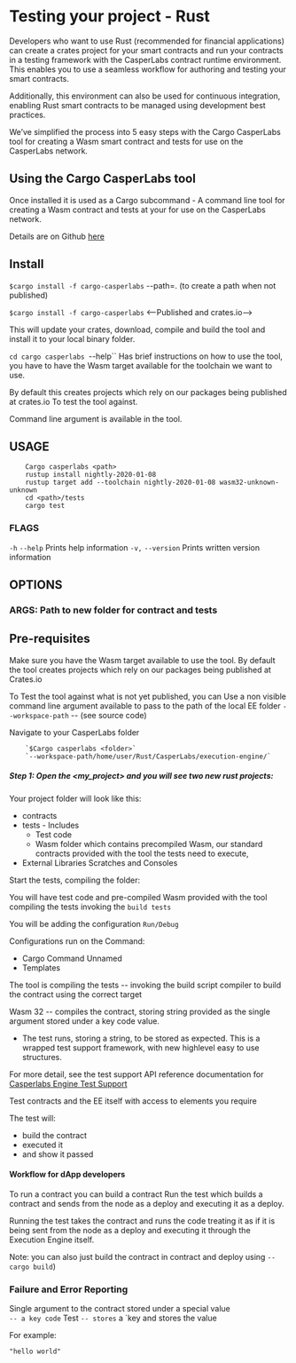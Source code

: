 Testing your project - Rust
===========================

Developers who want to use Rust (recommended for financial applications)
can create a crates project for your smart contracts and run your
contracts in a testing framework with the CasperLabs contract runtime
environment. This enables you to use a seamless workflow for authoring
and testing your smart contracts.

Additionally, this environment can also be used for continuous
integration, enabling Rust smart contracts to be managed using
development best practices.  

We’ve simplified the process into 5 easy steps with the Cargo CasperLabs
tool for creating a Wasm smart contract and tests for use on the
CasperLabs network.

## Using the Cargo CasperLabs tool

Once installed it is used as a Cargo subcommand - A command line tool
for creating a Wasm contract and tests at your <path> for use on the
CasperLabs network.

Details are on Github
[here](https://github.com/CasperLabs/CasperLabs/tree/v0.14.0/execution-engine/cargo-casperlabs)




## Install

`$cargo install -f cargo-casperlabs` --path=. (to create a path when not published)

`$cargo install -f cargo-casperlabs` <--Published and crates.io-->

This will update your crates, download, compile and build the tool and
install it to your local binary folder.

`cd cargo casperlabs `--help`` Has brief instructions on how to use the
tool, you have to have the Wasm target available for the toolchain we
want to use.

By default this creates projects which rely on our packages being
published at crates.io To test the tool against.

Command line argument is available in the tool.

## USAGE

```shell
	Cargo casperlabs <path>
	rustup install nightly-2020-01-08
	rustup target add --toolchain nightly-2020-01-08 wasm32-unknown-unknown
	cd <path>/tests
	cargo test
```

### FLAGS

`-h` `--help` Prints help information
`-v,` `--version` Prints written version information

## OPTIONS

### ARGS:	<path>  Path to new folder for contract and tests


## Pre-requisites

Make sure you have the Wasm target available to use the tool. By default the tool creates projects which rely on our packages being
  published at Crates.io

To Test the tool against what is not yet published, you can Use a non visible command line argument available to pass to the
path of the local EE folder `--workspace-path` -- (see source code)

Navigate to your CasperLabs folder
```shell
    `$Cargo casperlabs <folder>`
    `--workspace-path/home/user/Rust/CasperLabs/execution-engine/`
```

##### Step 1: Open the <my_project> and you will see two new rust projects:

Your project folder will look like this:
- contracts
- tests - Includes
    - Test code
    - Wasm folder which contains precompiled Wasm, our standard contracts
      provided with the tool the tests need to execute,
-   External Libraries Scratches and Consoles

Start the tests, compiling the folder:

You will have test code and pre-compiled Wasm provided with the tool compiling the tests invoking the `build tests`

You will be adding the configuration `Run/Debug`

Configurations run on the Command:
- Cargo Command Unnamed
- Templates

The tool is compiling the tests -- invoking the build script compiler
to build the contract using the correct target

Wasm 32 -- compiles the contract, storing string provided as the single argument stored under a key code value.

- The test runs, storing a string, to be stored as expected. This is a wrapped test support framework, with new highlevel easy to use structures.

For more detail, see the test support API reference documentation for [Casperlabs Engine Test Support](https://docs.rs/casperlabs-engine-test-support)


Test contracts and the EE itself with access to elements you require

The test will:
- build the contract
- executed it
- and show it passed


#### Workflow for dApp developers
To run a contract you can build a contract Run the test which builds a
contract and sends from the node as a deploy and executing it as a
deploy.

Running the test takes the contract and runs the code treating it as if it is being sent from the node as a deploy and executing it through the Execution Engine itself.

Note: you can also just build the contract in contract and deploy using
`-- cargo build`)

### Failure and Error Reporting

Single argument to the contract stored under a special value  
`-- a key code`
Test `-- stores` a `key and stores the value

 For example:

 `"hello world"`

